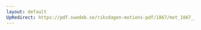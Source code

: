 ```yaml
---
layout: default
UpRedirect: https://pdf.swedeb.se/riksdagen-motions-pdf/1867/mot_1867__ak__00229.pdf
---
```

